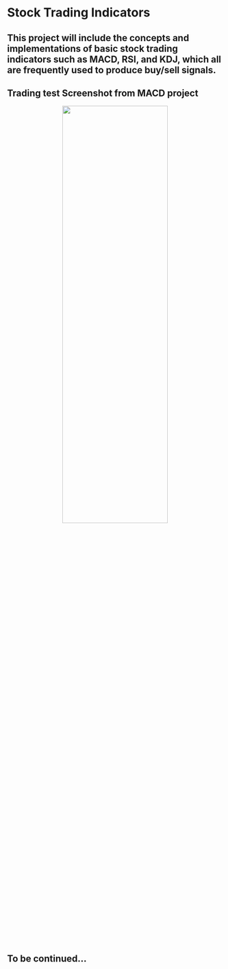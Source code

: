 # Stock Trading Indicators
## This project will include the concepts and implementations of basic stock trading indicators such as MACD, RSI, and KDJ, which all are frequently used to produce buy/sell signals.

## Trading test Screenshot from MACD project
<p align="center"><img src="./Strategy1.png" width="70%" height="50%"><p>

## To be continued...
